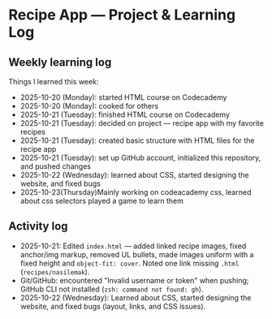 # Recipe App — Project & Learning Log

## Weekly learning log
Things I learned this week:
- 2025-10-20 (Monday): started HTML course on Codecademy
- 2025-10-20 (Monday): cooked for others
- 2025-10-21 (Tuesday): finished HTML course on Codecademy
- 2025-10-21 (Tuesday): decided on project — recipe app with my favorite recipes
- 2025-10-21 (Tuesday): created basic structure with HTML files for the recipe app
- 2025-10-21 (Tuesday): set up GitHub account, initialized this repository, and pushed changes
- 2025-10-22 (Wednesday): learned about CSS, started designing the website, and fixed bugs
- 2025-10-23(Thursday)Mainly working on codeacademy css, learned about css selectors
played a game to learn them 

## Activity log
- 2025-10-21: Edited `index.html` — added linked recipe images, fixed anchor/img markup, removed UL bullets, made images uniform with a fixed height and `object-fit: cover`. Noted one link missing `.html` (`recipes/nasilemak`).
- Git/GitHub: encountered "Invalid username or token" when pushing; GitHub CLI not installed (`zsh: command not found: gh`).
- 2025-10-22 (Wednesday): Learned about CSS, started designing the website, and fixed bugs (layout, links, and CSS issues).